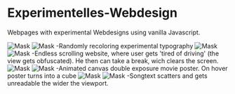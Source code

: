 # Experimentelles-Webdesign
Webpages with experimental Webdesigns using vanilla Javascript.

![Mask](../master/git-readme/Screen01.png)
![Mask](../master/git-readme/Screen02.png)
-Randomly recoloring experimental typography
![Mask](../master/git-readme/Screen03.png)
![Mask](../master/git-readme/Screen04.png)
-Endless scrolling website, where user gets 'tired of driving' (the view gets obfuscated). He then can take a break, wich clears the screen.
![Mask](../master/git-readme/Screen05.png)
![Mask](../master/git-readme/Screen05.2.png)
-Animated canvas double exposure movie poster. On hover poster turns into a cube
![Mask](../master/git-readme/Screen06.png)
![Mask](../master/git-readme/Screen07.png)
-Songtext scatters and gets unreadable the wider the viewport.
